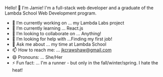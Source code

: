 Hello! 👋
I'm Jamie! I'm a full-stack web developer and a graduate of the Lambda School Web Development program. 
 
- 🔭 I’m currently working on ... my Lambda Labs project
- 🌱 I’m currently learning ... React.js
- 👯 I’m looking to collaborate on ... Anything!
- 🤔 I’m looking for help with ...Finding my first job!
- 💬 Ask me about ... my time at Lambda School
- 📫 How to reach me: ... jkcrawshaw@gmail.com
- 😄 Pronouns: ... She/Her
- ⚡ Fun fact: ... I'm a runner - but only in the fall/winter/spring. I hate the heat! 

